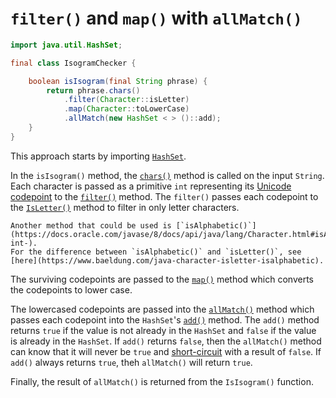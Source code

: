 # `filter()` and `map()` with `allMatch()`

```java
import java.util.HashSet;

final class IsogramChecker {

    boolean isIsogram(final String phrase) {
        return phrase.chars()
            .filter(Character::isLetter)
            .map(Character::toLowerCase)
            .allMatch(new HashSet < > ()::add);
    }
}
```

This approach starts by importing [`HashSet`][hashset].

In the `isIsogram()` method, the [`chars()`][chars] method is called on the input `String`.
Each character is passed as a primitive `int` representing its [Unicode codepoint][char] to the [`filter()`][filter] method.
The `filter()` passes each codepoint to the [`IsLetter()`][isletter-codepoint] method to filter in only letter characters.

```exercism/note
Another method that could be used is [`isAlphabetic()`](https://docs.oracle.com/javase/8/docs/api/java/lang/Character.html#isAlphabetic-int-).
For the difference between `isAlphabetic()` and `isLetter()`, see [here](https://www.baeldung.com/java-character-isletter-isalphabetic).
```

The surviving codepoints are passed to the [`map()`][map] method which converts the codepoints to lower case.

The lowercased codepoints are passed into the [`allMatch()`][allmatch] method which passes each codepoint
into the `HashSet`'s [`add()`][add] method.
The `add()` method returns `true` if the value is not already in the `HashSet` and `false` if the value is already in the `HashSet`.
If `add()` returns `false`, then the `allMatch()` method can know that it will never be `true` and [short-circuit][short-circuiting]
with a result of `false`.
If `add()` always returns `true`, theh `allMatch()` will return `true`.

Finally, the result of `allMatch()` is returned from the `IsIsogram()` function.

[chars]: https://docs.oracle.com/en/java/javase/11/docs/api/java.base/java/lang/String.html#chars()
[char]: https://docs.oracle.com/javase/8/docs/api/java/lang/Character.html
[isletter-codepoint]: https://docs.oracle.com/javase/8/docs/api/java/lang/Character.html#isLetter-int-
[intstream]: https://docs.oracle.com/javase/8/docs/api/java/util/stream/IntStream.html
[filter]: https://docs.oracle.com/javase/8/docs/api/java/util/stream/IntStream.html#filter-java.util.function.IntPredicate-
[map]: https://docs.oracle.com/javase/8/docs/api/java/util/stream/IntStream.html#map-java.util.function.IntUnaryOperator-
[allmatch]: https://docs.oracle.com/javase/8/docs/api/java/util/stream/IntStream.html#allMatch-java.util.function.IntPredicate-
[tolowercase-codepoint]: https://docs.oracle.com/javase/8/docs/api/java/lang/Character.html#toLowerCase-int-
[add]: https://docs.oracle.com/en/java/javase/12/docs/api/java.base/java/util/HashSet.html#add(E)
[short-circuiting]: https://www.geeksforgeeks.org/short-circuit-logical-operators-in-java-with-examples/
[hashset]: https://docs.oracle.com/en/java/javase/12/docs/api/java.base/java/util/HashSet.html
